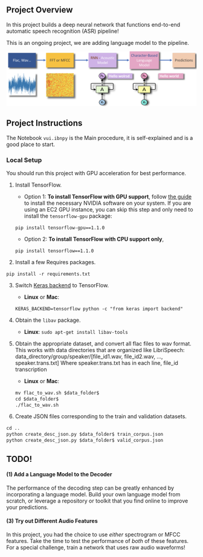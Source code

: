 

## Project Overview

In this project builds a deep neural network that functions end-to-end automatic speech recognition (ASR) pipeline!  

This is an ongoing project, we are adding language model to the pipeline.

![ASR Pipeline](/images/VUI_flow.png)

## Project Instructions

The Notebook `vui.ibnpy` is the Main procedure, it is self-explained and is a good place to start.

### Local  Setup

You should run this project with GPU acceleration for best performance.

1. Install TensorFlow.
	- Option 1: __To install TensorFlow with GPU support__, follow [the guide](https://www.tensorflow.org/install/) to install the necessary NVIDIA software on your system.  If you are using an EC2 GPU instance, you can skip this step and only need to install the `tensorflow-gpu` package:
	```
	pip install tensorflow-gpu==1.1.0
	```
	- Option 2: __To install TensorFlow with CPU support only__,
	```
	pip install tensorflow==1.1.0
	```

2. Install a few Requires packages.
```
pip install -r requirements.txt
```

3. Switch [Keras backend](https://keras.io/backend/) to TensorFlow.
	- __Linux__ or __Mac__: 
	```
	KERAS_BACKEND=tensorflow python -c "from keras import backend"
	```

4. Obtain the `libav` package.
	- __Linux__: `sudo apt-get install libav-tools`

5. Obtain the appropriate dataset, and convert all flac files to wav format. This works with data directories that are organized like LibriSpeech:
data_directory/group/speaker/[file_id1.wav, file_id2.wav, ..., speaker.trans.txt]
Where speaker.trans.txt has in each line, file_id transcription
	- __Linux__ or __Mac__: 
	```
	mv flac_to_wav.sh $data_folder$
	cd $data_folder$
	./flac_to_wav.sh
	```

5. Create JSON files corresponding to the train and validation datasets.
```
cd ..
python create_desc_json.py $data_folder$ train_corpus.json
python create_desc_json.py $data_folder$ valid_corpus.json
```


## TODO!

#### (1) Add a Language Model to the Decoder

The performance of the decoding step can be greatly enhanced by incorporating a language model.  Build your own language model from scratch, or leverage a repository or toolkit that you find online to improve your predictions.


#### (3) Try out Different Audio Features

In this project, you had the choice to use _either_ spectrogram or MFCC features.  Take the time to test the performance of _both_ of these features.  For a special challenge, train a network that uses raw audio waveforms!

